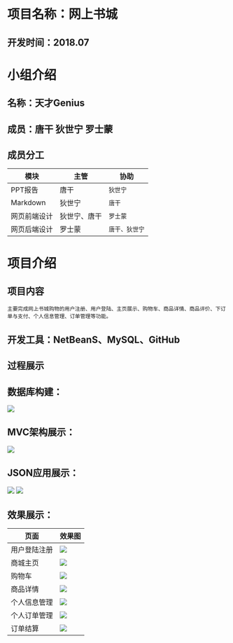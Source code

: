 # 项目名称：网上书城
## 开发时间：2018.07
# 小组介绍
## 名称：天才Genius
## 成员：唐干 狄世宁 罗士蒙
## 成员分工  
|**模块**|**主管**|**协助**|
|---|---|----
|PPT报告|唐干|`狄世宁`
|Markdown|狄世宁|`唐干`
|网页前端设计|狄世宁、唐干|`罗士蒙`
|网页后端设计|罗士蒙|`唐干、狄世宁`
# 项目介绍
## 项目内容
    主要完成网上书城购物的用户注册、用户登陆、主页展示、购物车、商品详情、商品评价、下订单与支付、个人信息管理、订单管理等功能。
## 开发工具：NetBeanS、MySQL、GitHub
## 过程展示
## 数据库构建：
![](https://github.com/meng10270/Genius/blob/master/screenshots/%E8%B4%AD%E7%89%A9%E8%BD%A6.PNG)
## MVC架构展示：
![](https://github.com/meng10270/Genius/blob/master/screenshots/mvc.PNG)
## JSON应用展示：
![](https://github.com/meng10270/Genius/blob/master/screenshots/jsonapi.PNG)
![](https://github.com/meng10270/Genius/blob/master/screenshots/json.PNG)
## 效果展示：
|**页面**|**效果图**|
|---|---
|用户登陆注册|![](https://github.com/meng10270/Genius/blob/master/screenshots/%E7%99%BB%E5%BD%95%E6%B3%A8%E5%86%8C.PNG)
|商城主页|![](https://github.com/meng10270/Genius/blob/master/screenshots/%E4%B8%BB%E9%A1%B5.PNG)
|购物车|![](https://github.com/meng10270/Genius/blob/master/screenshots/%E8%B4%AD%E7%89%A9%E8%BD%A6.PNG)
|商品详情|![](https://github.com/meng10270/Genius/blob/master/screenshots/%E5%95%86%E5%93%81%E8%AF%A6%E6%83%85.PNG)
|个人信息管理|![](https://github.com/meng10270/Genius/blob/master/screenshots/%E4%B8%AA%E4%BA%BA%E4%BF%A1%E6%81%AF.PNG)
|个人订单管理|![](https://github.com/meng10270/Genius/blob/master/screenshots/%E8%AE%A2%E5%8D%95.PNG)
|订单结算|![](https://github.com/meng10270/Genius/blob/master/screenshots/%E8%AE%A2%E5%8D%95%E7%BB%93%E7%AE%97.PNG)
